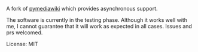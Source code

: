 A fork of [pymediawiki](https://github.com/barrust/mediawiki) which provides asynchronous support.

The software is currently in the testing phase. Although it works well with me, I cannot guarantee that it will work as expected in all cases. Issues and prs welcomed.

License: MIT